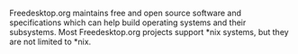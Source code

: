 Freedesktop.org maintains free and open source software and specifications which can help build operating systems and their subsystems. Most Freedesktop.org projects support  *nix systems, but they are not limited to *nix.
